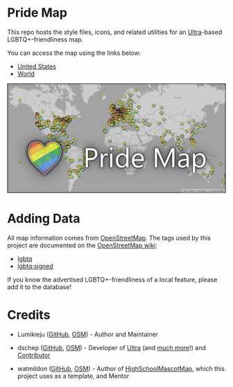 # Pride Map

This repo hosts the style files, icons, and related utilities for an [Ultra](https://overpass-ultra.us/)-based LGBTQ+-friendliness map.

You can access the map using the links below:

* [United States](https://overpass-ultra.us/#map&query=url:https://raw.githubusercontent.com/Lumikeiju/pride-map/refs/heads/main/ultra-query/pride-map-us.ultra)
* [World](https://overpass-ultra.us/#map&query=url:https://raw.githubusercontent.com/Lumikeiju/pride-map/refs/heads/main/ultra-query/pride-map-world.ultra)

![image](images/pride-map-github-social-preview.png)

# Adding Data

All map information comes from [OpenStreetMap](https://www.openstreetmap.org/). The tags used by this project are documented on the [OpenStreetMap wiki](https://wiki.openstreetmap.org/):

* [lgbtq](https://wiki.openstreetmap.org/wiki/Key:lgbtq)
* [lgbtq:signed](https://wiki.openstreetmap.org/wiki/Key:lgbtq:signed)

If you know the advertised LGBTQ+-friendliness of a local feature, please add it to the database!

# Credits

* Lumikieju ([GitHub](https://github.com/Lumikeiju), [OSM](https://www.openstreetmap.org/user/Lumikeiju)) - Author and Maintainer

* dschep ([GitHub](https://github.com/dschep), [OSM](https://www.openstreetmap.org/user/dpschep)) - Developer of [Ultra](https://gitlab.com/trailstash/ultra) (and [much more](https://github.com/dschep?tab=repositories)!) and [Contributor](https://github.com/Lumikeiju/openstreetmap/pull/1)

* watmildon ([GitHub](https://github.com/watmildon), [OSM](https://www.openstreetmap.org/user/watmildon)) - Author of [HighSchoolMascotMap](https://github.com/watmildon/HighSchoolMascotMap), which this project uses as a template, and Mentor
